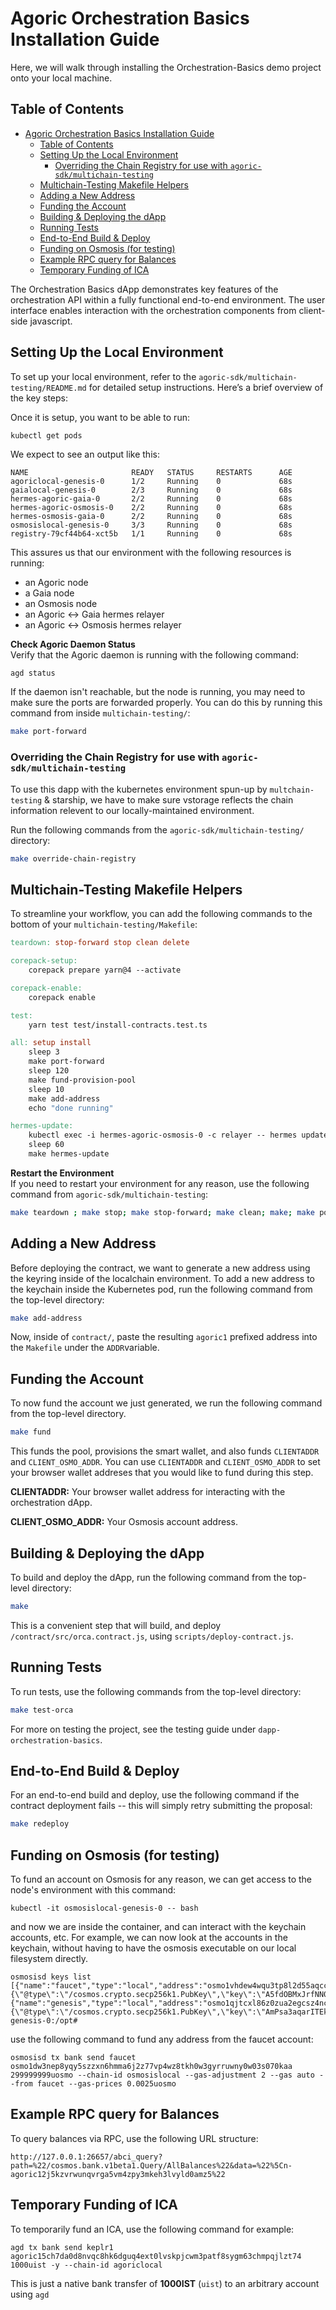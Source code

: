 # Agoric Orchestration Basics Installation Guide
Here, we will walk through installing the Orchestration-Basics demo project onto your local machine. 

## Table of Contents

- [Agoric Orchestration Basics Installation Guide](#agoric-orchestration-basics-installation-guide)
  - [Table of Contents](#table-of-contents)
  - [Setting Up the Local Environment](#setting-up-the-local-environment)
    - [Overriding the Chain Registry for use with `agoric-sdk/multichain-testing`](#overriding-the-chain-registry-for-use-with-agoric-sdkmultichain-testing)
  - [Multichain-Testing Makefile Helpers](#multichain-testing-makefile-helpers)
  - [Adding a New Address](#adding-a-new-address)
  - [Funding the Account](#funding-the-account)
  - [Building \& Deploying the dApp](#building--deploying-the-dapp)
  - [Running Tests](#running-tests)
  - [End-to-End Build \& Deploy](#end-to-end-build--deploy)
  - [Funding on Osmosis (for testing)](#funding-on-osmosis-for-testing)
  - [Example RPC query for Balances](#example-rpc-query-for-balances)
  - [Temporary Funding of ICA](#temporary-funding-of-ica)

The Orchestration Basics dApp demonstrates key features of the orchestration API within a fully functional end-to-end environment. The user interface enables interaction with the orchestration components from client-side javascript.

## Setting Up the Local Environment

To set up your local environment, refer to the `agoric-sdk/multichain-testing/README.md` for detailed setup instructions. Here’s a brief overview of the key steps:

Once it is setup, you want to be able to run:
```console
kubectl get pods
```

We expect to see an output like this:

```console
NAME                       READY   STATUS     RESTARTS      AGE
agoriclocal-genesis-0      1/2     Running    0             68s
gaialocal-genesis-0        2/3     Running    0             68s
hermes-agoric-gaia-0       2/2     Running    0             68s
hermes-agoric-osmosis-0    2/2     Running    0             68s
hermes-osmosis-gaia-0      2/2     Running    0             68s
osmosislocal-genesis-0     3/3     Running    0             68s
registry-79cf44b64-xct5b   1/1     Running    0             68s
```

This assures us that our environment with the following resources is running:
- an Agoric node
- a Gaia node
- an Osmosis node
- an Agoric <-> Gaia hermes relayer
- an Agoric <-> Osmosis hermes relayer

**Check Agoric Daemon Status**  
Verify that the Agoric daemon is running with the following command:
```bash
agd status
```
If the daemon isn't reachable, but the node is running, you may need to make sure the ports are forwarded properly. You can do this by running this command from inside `multichain-testing/`:

```bash
make port-forward
```


### Overriding the Chain Registry for use with `agoric-sdk/multichain-testing`

To use this dapp with the kubernetes environment spun-up by `multchain-testing` & starship, we have to make sure vstorage reflects the chain information relevent to our locally-maintained environment. 

Run the following commands from the `agoric-sdk/multichain-testing/` directory:

```bash
make override-chain-registry
```

## Multichain-Testing Makefile Helpers
To streamline your workflow, you can add the following commands to the bottom of your `multichain-testing/Makefile`:

```makefile
teardown: stop-forward stop clean delete

corepack-setup:
	corepack prepare yarn@4 --activate

corepack-enable:
	corepack enable

test:
	yarn test test/install-contracts.test.ts

all: setup install
	sleep 3
	make port-forward
	sleep 120
	make fund-provision-pool
	sleep 10
	make add-address
	echo "done running"

hermes-update:
	kubectl exec -i hermes-agoric-osmosis-0 -c relayer -- hermes update client --host-chain agoriclocal --client 07-tendermint-1 # or 07-tendermint-0
	sleep 60
	make hermes-update
```

**Restart the Environment**  
If you need to restart your environment for any reason, use the following command from `agoric-sdk/multichain-testing`:
```bash
make teardown ; make stop; make stop-forward; make clean; make; make port-forward
```

## Adding a New Address

Before deploying the contract, we want to generate a new address using the keyring inside of the localchain environment. To add a new address to the keychain inside the Kubernetes pod, run the following command from the top-level directory:

```bash
make add-address
```

Now, inside of `contract/`, paste the resulting `agoric1` prefixed address into the `Makefile` under the `ADDR`variable.

## Funding the Account

To now fund the account we just generated, we run the following command from the top-level directory. 

```bash
make fund
```

This funds the pool, provisions the smart wallet, and also funds `CLIENTADDR` and `CLIENT_OSMO_ADDR`. You can use `CLIENTADDR` and `CLIENT_OSMO_ADDR` to set your browser wallet addreses that you would like to fund during this step.

**CLIENTADDR:** Your browser wallet address for interacting with the orchestration dApp.

**CLIENT_OSMO_ADDR:** Your Osmosis account address.

## Building & Deploying the dApp

To build and deploy the dApp, run the following command from the top-level directory:

```bash
make
```

This is a convenient step that will build, and deploy `/contract/src/orca.contract.js`, using `scripts/deploy-contract.js`.


## Running Tests

To run tests, use the following commands from the top-level directory:

```bash
make test-orca
```

For more on testing the project, see the testing guide under `dapp-orchestration-basics`.


## End-to-End Build & Deploy

For an end-to-end build and deploy, use the following command if the contract deployment fails -- this will simply retry submitting the proposal:

```bash
make redeploy
```

## Funding on Osmosis (for testing)

To fund an account on Osmosis for any reason, we can get access to the node's environment with this command:

```console
kubectl -it osmosislocal-genesis-0 -- bash
```

and now we are inside the container, and can interact with the keychain accounts, etc. For example, we can now look at the accounts in the keychain, without having to have the osmosis executable on our local filesystem directly. 

```console
osmosisd keys list
[{"name":"faucet","type":"local","address":"osmo1vhdew4wqu3tp8l2d55aqcc73aqvr0rr9vdxded","pubkey":"{\"@type\":\"/cosmos.crypto.secp256k1.PubKey\",\"key\":\"A5fdOBMxJrfNN0qRmA+Ewzamh1u/4AA1eKhEJHp+lWXr\"}"},{"name":"genesis","type":"local","address":"osmo1qjtcxl86z0zua2egcsz4ncff2gzlcndz2jeczk","pubkey":"{\"@type\":\"/cosmos.crypto.secp256k1.PubKey\",\"key\":\"AmPsa3aqarITEk9NM7T9guOi9VdyrHkqEdqVABLIcDew\"}"}]osmosislocal-genesis-0:/opt# 
```


use the following command to fund any address from the faucet account:

```console
osmosisd tx bank send faucet osmo1dw3nep8yqy5szzxn6hmma6j2z77vp4wz8tkh0w3gyrruwny0w03s070kaa 299999999uosmo --chain-id osmosislocal --gas-adjustment 2 --gas auto --from faucet --gas-prices 0.0025uosmo
```

## Example RPC query for Balances

To query balances via RPC, use the following URL structure:

```console
http://127.0.0.1:26657/abci_query?path=%22/cosmos.bank.v1beta1.Query/AllBalances%22&data=%22%5Cn-agoric12j5kzvrwunqvrga5vm4zpy3mkeh3lvyld0amz5%22
```

## Temporary Funding of ICA

To temporarily fund an ICA, use the following command for example:

```console
agd tx bank send keplr1 agoric15ch7da0d8nvqc8hk6dguq4ext0lvskpjcwm3patf8sygm63chmpqjlzt74 1000uist -y --chain-id agoriclocal
```

This is just a native bank transfer of **1000IST** (`uist`) to an arbitrary account using `agd`
